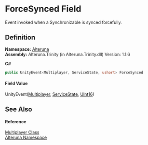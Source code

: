 # ForceSynced Field


Event invoked when a Synchronizable is synced forcefully.



## Definition
**Namespace:** <a href="N_Alteruna">Alteruna</a>  
**Assembly:** Alteruna.Trinity (in Alteruna.Trinity.dll) Version: 1.1.6

**C#**
``` C#
public UnityEvent<Multiplayer, ServiceState, ushort> ForceSynced
```



#### Field Value
UnityEvent(<a href="T_Alteruna_Multiplayer">Multiplayer</a>, <a href="T_Alteruna_ServiceState">ServiceState</a>, <a href="https://learn.microsoft.com/dotnet/api/system.uint16" target="_blank" rel="noopener noreferrer">UInt16</a>)

## See Also


#### Reference
<a href="T_Alteruna_Multiplayer">Multiplayer Class</a>  
<a href="N_Alteruna">Alteruna Namespace</a>  
